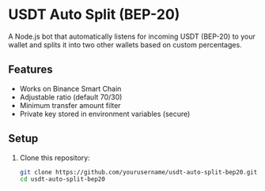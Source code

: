 # USDT Auto Split (BEP-20)

A Node.js bot that automatically listens for incoming USDT (BEP-20) to your wallet and splits it into two other wallets based on custom percentages.

## Features
- Works on Binance Smart Chain
- Adjustable ratio (default 70/30)
- Minimum transfer amount filter
- Private key stored in environment variables (secure)

## Setup

1. Clone this repository:
   ```bash
   git clone https://github.com/yourusername/usdt-auto-split-bep20.git
   cd usdt-auto-split-bep20
